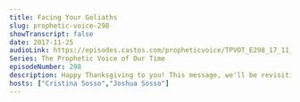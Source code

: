 ```yaml
---
title: Facing Your Goliaths
slug: prophetic-voice-298
showTranscript: false
date: 2017-11-25
audioLink: https://episodes.castos.com/propheticvoice/TPVOT_E298_17_11_25-26_Facing_Your_Goliaths.mp3
Series: The Prophetic Voice of Our Time
episodeNumber: 298
description: Happy Thanksgiving to you! This message, we'll be revisiting a teaching from Pastor Cris about confronting the "Goliaths" in our life. When the entire nation of Israel fearfully focussed on Goliath, David fearlessly focussed on God and what God had revealed to him, quickly defeating the giant and saving the nation.
hosts: ["Cristina Sosso","Joshua Sosso"]
---
```

